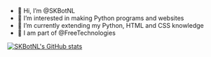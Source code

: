 - 👋 Hi, I’m @SKBotNL
- 👀 I’m interested in making Python programs and websites
- 🌱 I’m currently extending my Python, HTML and CSS knowledge
- 🏢 I am part of @FreeTechnologies

[![SKBotNL's GitHub stats](https://github-readme-stats.vercel.app/api?username=SKBotNL&theme=dark)](https://www.youtube.com/watch?v=dQw4w9WgXcQ)

<!---
SKBotNL/SKBotNL is a ✨ special ✨ repository because its `README.md` (this file) appears on your GitHub profile.
You can click the Preview link to take a look at your changes.
--->

